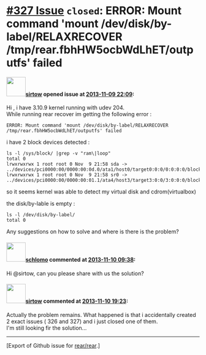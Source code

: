 [\#327 Issue](https://github.com/rear/rear/issues/327) `closed`: ERROR: Mount command 'mount /dev/disk/by-label/RELAXRECOVER /tmp/rear.fbhHW5ocbWdLhET/outputfs' failed
=======================================================================================================================================================================

#### <img src="https://avatars.githubusercontent.com/u/5099104?v=4" width="50">[sirtow](https://github.com/sirtow) opened issue at [2013-11-09 22:09](https://github.com/rear/rear/issues/327):

Hi , i have 3.10.9 kernel running with udev 204.  
While running rear recover im getting the following error :


    ERROR: Mount command 'mount /dev/disk/by-label/RELAXRECOVER /tmp/rear.fbhHW5ocbWdLhET/outputfs' failed

i have 2 block devices detected :


    ls -l /sys/block/ |grep -v "ram\|loop"
    total 0
    lrwxrwxrwx 1 root root 0 Nov  9 21:58 sda -> ../devices/pci0000:00/0000:00:0d.0/ata1/host0/target0:0:0/0:0:0:0/block/sda
    lrwxrwxrwx 1 root root 0 Nov  9 21:58 sr0 -> ../devices/pci0000:00/0000:00:01.1/ata4/host3/target3:0:0/3:0:0:0/block/sr0

so it seems kernel was able to detect my virtual disk and
cdrom(virtualbox)

the disk/by-lable is empty :


    ls -l /dev/disk/by-label/
    total 0

Any suggestions on how to solve and where is there is the problem?

#### <img src="https://avatars.githubusercontent.com/u/101384?v=4" width="50">[schlomo](https://github.com/schlomo) commented at [2013-11-10 09:38](https://github.com/rear/rear/issues/327#issuecomment-28147216):

Hi @sirtow, can you please share with us the solution?

#### <img src="https://avatars.githubusercontent.com/u/5099104?v=4" width="50">[sirtow](https://github.com/sirtow) commented at [2013-11-10 19:23](https://github.com/rear/rear/issues/327#issuecomment-28158107):

Actually the problem remains. What happened is that i accidentally
created 2 exact issues ( 326 and 327) and i just closed one of them.  
I'm still looking fir the solution...

------------------------------------------------------------------------

\[Export of Github issue for
[rear/rear](https://github.com/rear/rear).\]
